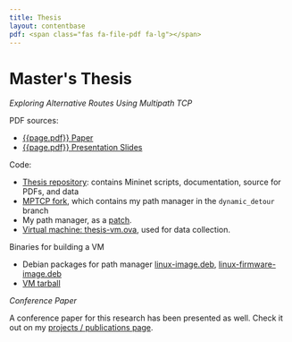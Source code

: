 ```yaml
---
title: Thesis
layout: contentbase
pdf: <span class="fas fa-file-pdf fa-lg"></span>
---
```

Master's Thesis
===============

*Exploring Alternative Routes Using Multipath TCP*

PDF sources:

- [{{page.pdf}} Paper](/papers/thesis.pdf)
- [{{page.pdf}} Presentation Slides](/papers/thesis-slides-plain.pdf)

Code:

- [Thesis repository](https://github.com/brenns10/thesis): contains Mininet
  scripts, documentation, source for PDFs, and data
- [MPTCP fork](https://github.com/brenns10/mptcp), which contains my path
  manager in the `dynamic_detour` branch
- My path manager, as a [patch](/downloads/path-manager.patch).
- [Virtual machine: thesis-vm.ova](/downloads/thesis-vm.ova), used for data
  collection.

Binaries for building a VM

- Debian packages for path manager
  [linux-image.deb](/downloads/linux-image.deb),
  [linux-firmware-image.deb](/downloads/linux-firmware-image.deb)
- [VM tarball](/downloads/vm.tar)

*Conference Paper*

A conference paper for this research has been presented as well. Check it out on
my [projects / publications page](/projects/).
